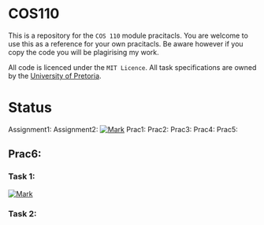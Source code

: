 # COS110

This is a repository for the `COS 110` module pracitacls. You are welcome to use this as a reference for your own pracitacls. Be aware however if you copy the code you will be plagirising my work.

All code is licenced under the `MIT Licence`. All task specifications are owned by the [University of Pretoria](http://www.up.ac.za/).

# Status
Assignment1:
Assignment2: [![Mark](https://img.shields.io/badge/mark-100%25-brightgreen.svg)](/Assignment2/Results.md)
Prac1:
Prac2:
Prac3:
Prac4:
Prac5:
## Prac6:
### Task 1:
[![Mark](https://img.shields.io/badge/mark-100%25-brightgreen.svg)](/Prac6/Results.md)
### Task 2:
